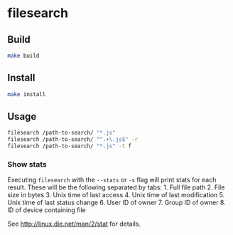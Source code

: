 # filesearch

## Build

```sh
make build
```

## Install

```sh
make install
```

## Usage

```sh
filesearch /path-to-search/ "*.js"
filesearch /path-to-search/ "^.+\.js$" -r
filesearch /path-to-search/ "*.js" -t f
```

### Show stats

Executing `filesearch` with the `--stats` or `-s` flag will print stats for each result.
These will be the following separated by tabs:
    1. Full file path
    2. File size in bytes
    3. Unix time of last access
    4. Unix time of last modification
    5. Unix time of last status change
    6. User ID of owner
    7. Group ID of owner
    8. ID of device containing file

See http://linux.die.net/man/2/stat for details.


